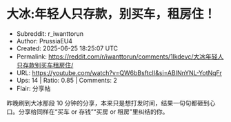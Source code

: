 # 大冰:年轻人只存款，别买车，租房住！

- Subreddit: r_iwanttorun
- Author: PrussiaEU4
- Created: 2025-06-25 18:25:07 UTC
- Permalink: https://reddit.com/r/iwanttorun/comments/1lkdevc/大冰年轻人只存款别买车租房住/
- URL: https://youtube.com/watch?v=QW6bBsftcII&si=ABINnYNL-YotNqFr
- Ups: 14 | Ratio: 0.85 | Comments: 2
- Flair: 分享帖


昨晚刷到大冰那段 10
分钟的分享，本来只是想打发时间，结果一句句都砸到心口。分享给同样在“买车
or 存钱”“买房 or 租房”里纠结的你。

